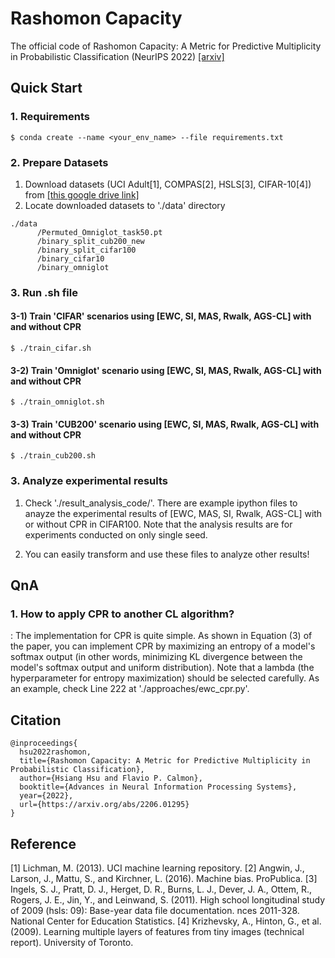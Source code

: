 # Rashomon Capacity
The official code of Rashomon Capacity: A Metric for Predictive Multiplicity in Probabilistic Classification (NeurIPS 2022) [[arxiv]](https://arxiv.org/abs/2206.01295)

## Quick Start
### 1. Requirements
```
$ conda create --name <your_env_name> --file requirements.txt
```

### 2. Prepare Datasets
1) Download datasets (UCI Adult[1], COMPAS[2], HSLS[3], CIFAR-10[4]) from [[this google drive link]](https://drive.google.com/file/d/19UaTcjGYj8YUBlj69mPK7zcVvFUR8bso/view?usp=sharing)
2) Locate downloaded datasets to './data' directory

```
./data
      /Permuted_Omniglot_task50.pt
      /binary_split_cub200_new
      /binary_split_cifar100
      /binary_cifar10
      /binary_omniglot
```

### 3.  Run .sh file
#### 3-1) Train 'CIFAR' scenarios using \[EWC, SI, MAS, Rwalk, AGS-CL\] with and without CPR

```
$ ./train_cifar.sh
```

#### 3-2) Train 'Omniglot' scenario using \[EWC, SI, MAS, Rwalk, AGS-CL\] with and without CPR

```
$ ./train_omniglot.sh
```

#### 3-3) Train 'CUB200' scenario using \[EWC, SI, MAS, Rwalk, AGS-CL\] with and without CPR

```
$ ./train_cub200.sh
```

### 3.  Analyze experimental results

1) Check './result_analysis_code/'. There are example ipython files to anayze the experimental results of [EWC, MAS, SI, Rwalk, AGS-CL] with or without CPR in CIFAR100. Note that the analysis results are for experiments conducted on only single seed.

2) You can easily transform and use these files to analyze other results!


## QnA
### 1. How to apply CPR to another CL algorithm?

: The implementation for CPR is quite simple. As shown in Equation (3) of the paper, you can implement CPR by maximizing an entropy of a model's softmax output (in other words, minimizing KL divergence between the model's softmax output and uniform distribution). Note that a lambda (the hyperparameter for entropy maximization) should be selected carefully. As an example, check Line 222 at './approaches/ewc_cpr.py'.


## Citation
```
@inproceedings{
  hsu2022rashomon,
  title={Rashomon Capacity: A Metric for Predictive Multiplicity in Probabilistic Classification},
  author={Hsiang Hsu and Flavio P. Calmon},
  booktitle={Advances in Neural Information Processing Systems},
  year={2022},
  url={https://arxiv.org/abs/2206.01295}
}
```

## Reference
[1] Lichman, M. (2013). UCI machine learning repository.
[2] Angwin, J., Larson, J., Mattu, S., and Kirchner, L. (2016). Machine bias. ProPublica.
[3] Ingels, S. J., Pratt, D. J., Herget, D. R., Burns, L. J., Dever, J. A., Ottem, R., Rogers, J. E., Jin, Y., and Leinwand, S. (2011). High school longitudinal study of 2009 (hsls: 09): Base-year data file documentation. nces 2011-328. National Center for Education Statistics.
[4] Krizhevsky, A., Hinton, G., et al. (2009). Learning multiple layers of features from tiny images (technical report). University of Toronto.
